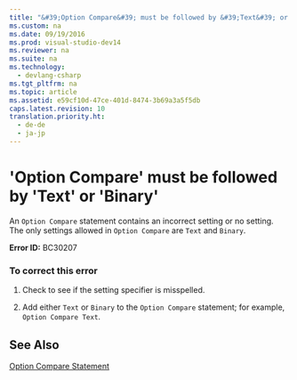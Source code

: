 ```yaml
---
title: "&#39;Option Compare&#39; must be followed by &#39;Text&#39; or &#39;Binary&#39;"
ms.custom: na
ms.date: 09/19/2016
ms.prod: visual-studio-dev14
ms.reviewer: na
ms.suite: na
ms.technology: 
  - devlang-csharp
ms.tgt_pltfrm: na
ms.topic: article
ms.assetid: e59cf10d-47ce-401d-8474-3b69a3a5f5db
caps.latest.revision: 10
translation.priority.ht: 
  - de-de
  - ja-jp
---
```

# &#39;Option Compare&#39; must be followed by &#39;Text&#39; or &#39;Binary&#39;
An `Option Compare` statement contains an incorrect setting or no setting. The only settings allowed in `Option Compare` are `Text` and `Binary`.  
  
 **Error ID:** BC30207  
  
### To correct this error  
  
1.  Check to see if the setting specifier is misspelled.  
  
2.  Add either `Text` or `Binary` to the `Option Compare` statement; for example, `Option Compare Text`.  
  
## See Also  
 [Option Compare Statement](../Topic/Option%20Compare%20Statement.md)